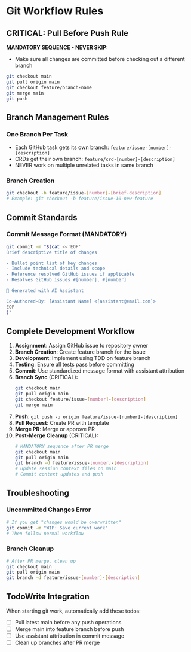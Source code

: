 # Git Workflow Rules

## CRITICAL: Pull Before Push Rule
**MANDATORY SEQUENCE - NEVER SKIP:**
- Make sure all changes are committed before checking out a different branch
```bash
git checkout main
git pull origin main
git checkout feature/branch-name
git merge main
git push
```

## Branch Management Rules

### One Branch Per Task
- Each GitHub task gets its own branch: `feature/issue-[number]-[description]`
- CRDs get their own branch: `feature/crd-[number]-[description]`
- NEVER work on multiple unrelated tasks in same branch

### Branch Creation
```bash
git checkout -b feature/issue-[number]-[brief-description]
# Example: git checkout -b feature/issue-10-new-feature
```

## Commit Standards

### Commit Message Format (MANDATORY)
```bash
git commit -m "$(cat <<'EOF'
Brief descriptive title of changes

- Bullet point list of key changes
- Include technical details and scope
- Reference resolved GitHub issues if applicable
- Resolves GitHub issues #[number], #[number]

🤖 Generated with AI Assistant

Co-Authored-By: [Assistant Name] <[assistant@email.com]>
EOF
)"
```

## Complete Development Workflow

1. **Assignment**: Assign GitHub issue to repository owner
2. **Branch Creation**: Create feature branch for the issue
3. **Development**: Implement using TDD on feature branch
4. **Testing**: Ensure all tests pass before committing
5. **Commit**: Use standardized message format with assistant attribution
6. **Branch Sync** (CRITICAL): 
   ```bash
   git checkout main
   git pull origin main
   git checkout feature/issue-[number]-[description]
   git merge main
   ```
7. **Push**: `git push -u origin feature/issue-[number]-[description]`
8. **Pull Request**: Create PR with template
9. **Merge PR**: Merge or approve PR 
10. **Post-Merge Cleanup** (CRITICAL):
    ```bash
    # MANDATORY sequence after PR merge
    git checkout main
    git pull origin main
    git branch -d feature/issue-[number]-[description]
    # Update session context files on main
    # Commit context updates and push
    ```

## Troubleshooting

### Uncommitted Changes Error
```bash
# If you get "changes would be overwritten"
git commit -m "WIP: Save current work"
# Then follow normal workflow
```

### Branch Cleanup
```bash
# After PR merge, clean up
git checkout main
git pull origin main
git branch -d feature/issue-[number]-[description]
```

## TodoWrite Integration
When starting git work, automatically add these todos:
- [ ] Pull latest main before any push operations
- [ ] Merge main into feature branch before push
- [ ] Use assistant attribution in commit message
- [ ] Clean up branches after PR merge